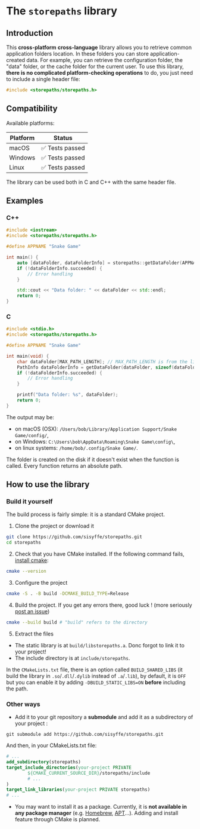 # The `storepaths` library

## Introduction

This **cross-platform** **cross-language** library allows you to retrieve common application folders location.
In these folders you can store application-created data.
For example, you can retrieve the configuration folder, the "data" folder, or the cache folder for the current user.
To use this library, **there is no complicated platform-checking operations** to do, you just need to include a single header file:
```c++
#include <storepaths/storepaths.h>
```

## Compatibility

Available platforms:

| Platform | Status         |  
|----------|----------------|  
| macOS    | ✅ Tests passed |  
| Windows  | ✅ Tests passed |  
| Linux    | ✅ Tests passed |

The library can be used both in C and C++ with the same header file.

## Examples
### C++

```c++
#include <iostream>
#include <storepaths/storepaths.h>

#define APPNAME "Snake Game"

int main() {
    auto [dataFolder, dataFolderInfo] = storepaths::getDataFolder(APPNAME);
    if (!dataFolderInfo.succeeded) {
        // Error handling
    }

    std::cout << "Data folder: " << dataFolder << std::endl;
    return 0;
}
```

### C

```c++
#include <stdio.h>
#include <storepaths/storepaths.h>

#define APPNAME "Snake Game"

int main(void) {
    char dataFolder[MAX_PATH_LENGTH]; // MAX_PATH_LENGTH is from the library
    PathInfo dataFolderInfo = getDataFolder(dataFolder, sizeof(dataFolder), APPNAME);
    if (!dataFolderInfo.succeeded) {
        // Error handling
    }

    printf("Data folder: %s", dataFolder);
    return 0;
}
```

The output may be:
- on macOS (OSX): `/Users/bob/Library/Application Support/Snake Game/config/`,
- on Windows: `C:\Users\bob\AppData\Roaming\Snake Game\config\`,
- on linux systems: `/home/bob/.config/Snake Game/`.

The folder is created on the disk if it doesn't exist when the function is called.
Every function returns an absolute path.

## How to use the library
### Build it yourself

The build process is fairly simple: it is a standard CMake project.
1. Clone the project or download it
```sh
git clone https://github.com/sisyffe/storepaths.git
cd storepaths
```  
2. Check that you have CMake installed. If the following command fails, [install cmake](https://cmake.org/download/):
```sh
cmake --version
```
3. Configure the project
```sh
cmake -S . -B build -DCMAKE_BUILD_TYPE=Release
```
4. Build the project. If you get any errors there, good luck ! (more seriously [post an issue](https://docs.github.com/en/issues/tracking-your-work-with-issues/creating-an-issue))
```sh
cmake --build build # "build" refers to the directory
```
5. Extract the files
- The static library is at `build/libstorepaths.a`. Donc forgot to link it to your project!
- The include directory is at `include/storepaths`.

In the `CMakeLists.txt` file, there is an option called `BUILD_SHARED_LIBS` (it build the library in `.so`/`.dll`/`.dylib` instead of `.a`/`.lib`), 
by default, it is `OFF` but you can enable it by adding `-DBUILD_STATIC_LIBS=ON` **before** including the path.

### Other ways
- Add it to your git repository a **submodule** and add it as a subdirectory of your project :
```
git submodule add https://github.com/sisyffe/storepaths.git
```
And then, in your CMakeLists.txt file:
```cmake
# ...
add_subdirectory(storepaths)
target_include_directories(your-project PRIVATE
        ${CMAKE_CURRENT_SOURCE_DIR}/storepaths/include
        # ...
)
target_link_libraries(your-project PRIVATE storepaths)
# ...
```
- You may want to install it as a package. Currently, it is **not available in any package manager** (e.g. [Homebrew](https://brew.sh/), [APT](https://en.wikipedia.org/wiki/APT_(software))...). Adding and install feature through CMake is planned.
